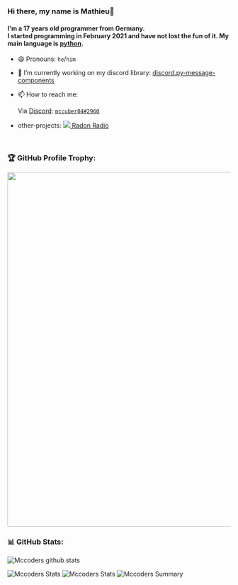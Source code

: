 ### Hi there, my name is Mathieu👋

#### I'm a 17 years old programmer from Germany.</br> I started programming in February 2021 and have not lost the fun of it. My main language is [python](https://python.org).

<!--
**mccoderpy/mccoderpy** is a ✨ _special_ ✨ repository because its `README.md` (this file) appears on your GitHub profile.

Here are some ideas to get you started:

- 🔭 I’m currently working on ...
- 🌱 I’m currently learning ...
- 👯 I’m looking to collaborate on ...
- 🤔 I’m looking for help with ...
- 💬 Ask me about ...
- 📫 How to reach me: ...
- 😄 Pronouns: ...
- ⚡ Fun fact: ...
-->

- 😄 Pronouns: `he`/`him`
- 🔭 I’m currently working on my discord library: [discord.py-message-components](https://github.com/mccoderpy/discord.py-message-components)
- 📫 How to reach me: 
  
  Via [Discord](https://discord.com): [`mccuber04#2960`](https://discord.com/users/693088765333471284)
  
- other-projects: <a href="https://dsc.gg/radon-radio-music-bot" title="A music bot for discord made by me"><img src="https://cdn.discordapp.com/emojis/853946929699356672.png?size=20"> Radon Radio</a>
<br/>

### 🏆 GitHub Profile Trophy:
<a href="https://github.com/ryo-ma/github-profile-trophy">
  <img width=800 src="https://github-profile-trophy.vercel.app/?username=mccoderpy&column=8&theme=discord&no-frame=true&no-bg=true"/>
</a>


### 📊 GitHub Stats:
![Mccoders github stats](https://github-readme-stats.vercel.app/api?username=mccoderpy&theme=radical&show_icons=true&count_private=true)
  
 
![Mccoders Stats](https://github-profile-summary-cards.vercel.app/api/cards/repos-per-language?username=mccoderpy&theme=solarized_dark)
![Mccoders Stats](https://github-profile-summary-cards.vercel.app/api/cards/most-commit-language?username=mccoderpy&theme=solarized_dark)
![Mccoders Summary](https://github-profile-summary-cards.vercel.app/api/cards/profile-details?username=mccoderpy&theme=solarized_dark)

